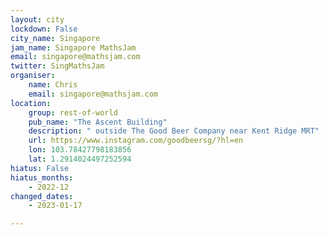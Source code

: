 ```yaml
---
layout: city                                           
lockdown: False
city_name: Singapore                                                               
jam_name: Singapore MathsJam
email: singapore@mathsjam.com
twitter: SingMathsJam
organiser:
    name: Chris
    email: singapore@mathsjam.com
location:
    group: rest-of-world
    pub_name: "The Ascent Building"
    description: " outside The Good Beer Company near Kent Ridge MRT"
    url: https://www.instagram.com/goodbeersg/?hl=en
    lon: 103.78427798183856
    lat: 1.2914024497252594
hiatus: False
hiatus_months:
    - 2022-12
changed_dates: 
    - 2023-01-17

---
```

